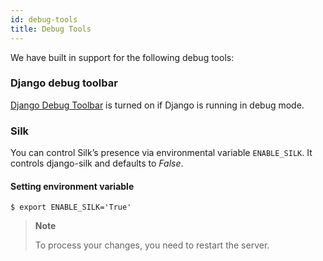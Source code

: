 ```yaml
---
id: debug-tools
title: Debug Tools
---
```


We have built in support for the following debug tools:

### Django debug toolbar

[Django Debug Toolbar](https://github.com/jazzband/django-debug-toolbar) is turned on if Django is running in debug mode.

### Silk

You can control Silk’s presence via environmental variable `ENABLE_SILK`. It controls django-silk and defaults to <em>False</em>.


#### Setting environment variable

```console
$ export ENABLE_SILK='True'
```

> **Note**
>
> To process your changes, you need to restart the server.
